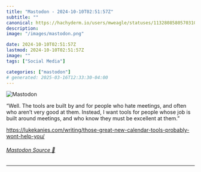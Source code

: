 ```yaml
---
title: "Mastodon - 2024-10-10T02:51:57Z"
subtitle: ""
canonical: https://hachyderm.io/users/mweagle/statuses/113280858057031071
description:
image: "/images/mastodon.png"

date: 2024-10-10T02:51:57Z
lastmod: 2024-10-10T02:51:57Z
image: ""
tags: ["Social Media"]

categories: ["mastodon"]
# generated: 2025-03-16T12:33:30-04:00
---
```

![Mastodon](/images/mastodon.png)

<p>“Well. The tools are built by and for people who hate meetings, and often who aren’t very good at them. Instead, I want tools for people whose job is built around meetings, and who know they must be excellent at them.”</p><p><a href="https://lukekanies.com/writing/those-great-new-calendar-tools-probably-wont-help-you/" target="_blank" rel="nofollow noopener noreferrer" translate="no"><span class="invisible">https://</span><span class="ellipsis">lukekanies.com/writing/those-g</span><span class="invisible">reat-new-calendar-tools-probably-wont-help-you/</span></a></p>


###### [Mastodon Source 🐘](https://hachyderm.io/@mweagle/113280858057031071)

___
